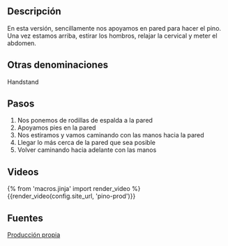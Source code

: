 ## Descripción

En esta versión, sencillamente nos apoyamos en pared para hacer el pino. Una vez estamos arriba, estirar los hombros, relajar la cervical y meter el abdomen.

## Otras denominaciones

Handstand

## Pasos

1. Nos ponemos de rodillas de espalda a la pared
2. Apoyamos pies en la pared
3. Nos estiramos y vamos caminando con las manos hacia la pared
4. Llegar lo más cerca de la pared que sea posible
5. Volver caminando hacia adelante con las manos

## Videos

{% from 'macros.jinja' import render_video %}
{{render_video(config.site_url, 'pino-prod')}}

## Fuentes

[Producción propia]({{config.site_url}})
